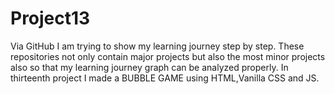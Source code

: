 # Project13
Via GitHub I am trying to show my learning journey step by step. These repositories not only contain major projects but also the most minor projects also so that my learning journey graph can be analyzed properly. In thirteenth project I made a BUBBLE GAME using HTML,Vanilla CSS and JS.

